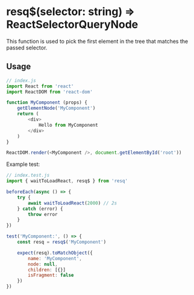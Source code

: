 # resq$(selector: string) => ReactSelectorQueryNode

This function is used to pick the first element in the tree that matches the passed selector.

## Usage

```javascript
// index.js
import React from 'react'
import ReactDOM from 'react-dom'

function MyComponent (props) {
    getElementNode('MyComponent')
    return (
        <div>
            Hello from MyComponent
        </div>
    )
}

ReactDOM.render(<MyComponent />, document.getElementById('root'))

```

Example test:

```javascript
// index.test.js
import { waitToLoadReact, resq$ } from 'resq'

beforeEach(async () => {
    try {
        await waitToLoadReact(2000) // 2s
    } catch (error) {
        throw error
    }
})

test('MyComponent:', () => {
    const resq = resq$('MyComponent')

    expect(resq).toMatchObject({
        name: 'MyComponent',
        node: null,
        children: [{}]
        isFragment: false
    })
})

```
